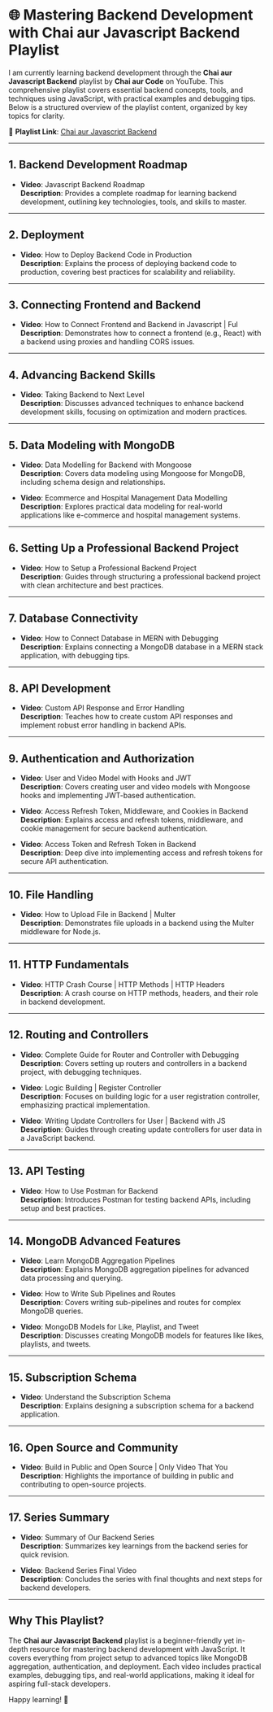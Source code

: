 # 🌐 Mastering Backend Development with Chai aur Javascript Backend Playlist

I am currently learning backend development through the **Chai aur Javascript Backend** playlist by **Chai aur Code** on YouTube. This comprehensive playlist covers essential backend concepts, tools, and techniques using JavaScript, with practical examples and debugging tips. Below is a structured overview of the playlist content, organized by key topics for clarity.

🔗 **Playlist Link**: [Chai aur Javascript Backend](https://www.youtube.com/playlist?list=PLu71SKxNbfoBGh_8p_NS-ZAh6v7HhYqHW)

---

## 1. Backend Development Roadmap

- **Video**: Javascript Backend Roadmap  
  **Description**: Provides a complete roadmap for learning backend development, outlining key technologies, tools, and skills to master.

---

## 2. Deployment

- **Video**: How to Deploy Backend Code in Production  
  **Description**: Explains the process of deploying backend code to production, covering best practices for scalability and reliability.

---

## 3. Connecting Frontend and Backend

- **Video**: How to Connect Frontend and Backend in Javascript | Ful
  **Description**: Demonstrates how to connect a frontend (e.g., React) with a backend using proxies and handling CORS issues.

---

## 4. Advancing Backend Skills

- **Video**: Taking Backend to Next Level  
  **Description**: Discusses advanced techniques to enhance backend development skills, focusing on optimization and modern practices.

---

## 5. Data Modeling with MongoDB

- **Video**: Data Modelling for Backend with Mongoose  
  **Description**: Covers data modeling using Mongoose for MongoDB, including schema design and relationships.

- **Video**: Ecommerce and Hospital Management Data Modelling  
  **Description**: Explores practical data modeling for real-world applications like e-commerce and hospital management systems.

---

## 6. Setting Up a Professional Backend Project

- **Video**: How to Setup a Professional Backend Project  
  **Description**: Guides through structuring a professional backend project with clean architecture and best practices.

---

## 7. Database Connectivity

- **Video**: How to Connect Database in MERN with Debugging  
  **Description**: Explains connecting a MongoDB database in a MERN stack application, with debugging tips.

---

## 8. API Development

- **Video**: Custom API Response and Error Handling  
  **Description**: Teaches how to create custom API responses and implement robust error handling in backend APIs.

---

## 9. Authentication and Authorization

- **Video**: User and Video Model with Hooks and JWT  
  **Description**: Covers creating user and video models with Mongoose hooks and implementing JWT-based authentication.

- **Video**: Access Refresh Token, Middleware, and Cookies in Backend
  **Description**: Explains access and refresh tokens, middleware, and cookie management for secure backend authentication.

- **Video**: Access Token and Refresh Token in Backend  
  **Description**: Deep dive into implementing access and refresh tokens for secure API authentication.

---

## 10. File Handling

- **Video**: How to Upload File in Backend | Multer  
  **Description**: Demonstrates file uploads in a backend using the Multer middleware for Node.js.

---

## 11. HTTP Fundamentals

- **Video**: HTTP Crash Course | HTTP Methods | HTTP Headers  
  **Description**: A crash course on HTTP methods, headers, and their role in backend development.

---

## 12. Routing and Controllers

- **Video**: Complete Guide for Router and Controller with Debugging
  **Description**: Covers setting up routers and controllers in a backend project, with debugging techniques.

- **Video**: Logic Building | Register Controller  
  **Description**: Focuses on building logic for a user registration controller, emphasizing practical implementation.

- **Video**: Writing Update Controllers for User | Backend with JS
  **Description**: Guides through creating update controllers for user data in a JavaScript backend.

---

## 13. API Testing

- **Video**: How to Use Postman for Backend  
  **Description**: Introduces Postman for testing backend APIs, including setup and best practices.

---

## 14. MongoDB Advanced Features

- **Video**: Learn MongoDB Aggregation Pipelines  
  **Description**: Explains MongoDB aggregation pipelines for advanced data processing and querying.

- **Video**: How to Write Sub Pipelines and Routes  
  **Description**: Covers writing sub-pipelines and routes for complex MongoDB queries.

- **Video**: MongoDB Models for Like, Playlist, and Tweet  
  **Description**: Discusses creating MongoDB models for features like likes, playlists, and tweets.

---

## 15. Subscription Schema

- **Video**: Understand the Subscription Schema  
  **Description**: Explains designing a subscription schema for a backend application.

---

## 16. Open Source and Community

- **Video**: Build in Public and Open Source | Only Video That You
  **Description**: Highlights the importance of building in public and contributing to open-source projects.

---

## 17. Series Summary

- **Video**: Summary of Our Backend Series  
  **Description**: Summarizes key learnings from the backend series for quick revision.

- **Video**: Backend Series Final Video  
  **Description**: Concludes the series with final thoughts and next steps for backend developers.

---

## Why This Playlist?

The **Chai aur Javascript Backend** playlist is a beginner-friendly yet in-depth resource for mastering backend development with JavaScript. It covers everything from project setup to advanced topics like MongoDB aggregation, authentication, and deployment. Each video includes practical examples, debugging tips, and real-world applications, making it ideal for aspiring full-stack developers.

Happy learning! 🚀
